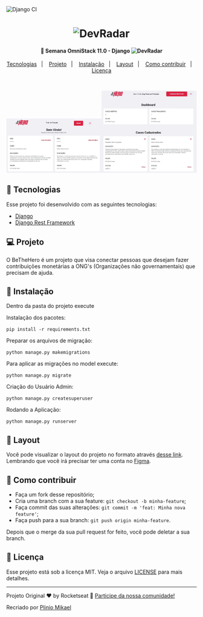 
  ![Django CI](https://github.com/pliniomikael/semana-omnistack-11-django/workflows/Django%20CI/badge.svg)
<h1 align="center">
    <img alt="DevRadar" title="#delicinha" src="https://github.com/Rocketseat/semana-omnistack-11/raw/master/.github/bethehero.svg?sanitize=true" width="200px" />
</h1>

<h4 align="center">
  🚀 Semana OmniStack 11.0 - Django <img alt="DevRadar" title="#delicinha" src="https://static.djangoproject.com/img/logos/django-logo-positive.svg" width="60px" /> 
</h4>

<p align="center">
  <a href="#rocket-tecnologias">Tecnologias</a>&nbsp;&nbsp;&nbsp;|&nbsp;&nbsp;&nbsp;
  <a href="#-projeto">Projeto</a>&nbsp;&nbsp;&nbsp;|&nbsp;&nbsp;&nbsp;
  <a href="#hammer-instalação">Instalação</a>&nbsp;&nbsp;&nbsp;|&nbsp;&nbsp;&nbsp;
  <a href="#-layout">Layout</a>&nbsp;&nbsp;&nbsp;|&nbsp;&nbsp;&nbsp;
  <a href="#-como-contribuir">Como contribuir</a>&nbsp;&nbsp;&nbsp;|&nbsp;&nbsp;&nbsp;
  <a href="#memo-licença">Licença</a>
</p>

<br>

<img src = "screenshots/home.jpg" width ="50%" /><img src = "screenshots/dashboard.jpg" width ="50%" />

## :rocket: Tecnologias

Esse projeto foi desenvolvido com as seguintes tecnologias:

- [Django](https://www.djangoproject.com/)
- [Django Rest Framework](https://www.django-rest-framework.org/)

## 💻 Projeto

O BeTheHero é um projeto que visa conectar pessoas que desejam fazer contribuições monetárias a ONG's (Organizações não governamentais) que precisam de ajuda.

## :hammer: Instalação

Dentro da pasta do projeto execute

Instalação dos pacotes:

```
pip install -r requirements.txt
```

Preparar os arquivos de migração:

```
python manage.py makemigrations
```

Para aplicar as migrações no model execute:

```
python manage.py migrate
```

Criação do Usuário Admin:

```
python manage.py createsuperuser
```

Rodando a Aplicação:

```
python manage.py runserver
```

## 🔖 Layout

Você pode visualizar o layout do projeto no formato através [desse link](https://www.figma.com/file/2C2yvw7jsCOGmaNUDftX9n/Be-The-Hero---OmniStack-11?node-id=37%3A394). Lembrando que você irá precisar ter uma conta no [Figma](http://figma.com/).

## 🤔 Como contribuir

- Faça um fork desse repositório;
- Cria uma branch com a sua feature: `git checkout -b minha-feature`;
- Faça commit das suas alterações: `git commit -m 'feat: Minha nova feature'`;
- Faça push para a sua branch: `git push origin minha-feature`.

Depois que o merge da sua pull request for feito, você pode deletar a sua branch.

## :memo: Licença

Esse projeto está sob a licença MIT. Veja o arquivo [LICENSE](LICENSE.md) para mais detalhes.

---

Projeto Original ♥ by Rocketseat :wave: [Participe da nossa comunidade!](https://discordapp.com/invite/gCRAFhc)

Recriado por [Plinio Mikael](https://github.com/pliniomikael)
